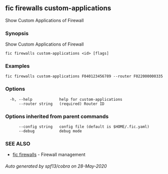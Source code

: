 ## fic firewalls custom-applications

Show Custom Applications of Firewall

### Synopsis

Show Custom Applications of Firewall

```
fic firewalls custom-applications <id> [flags]
```

### Examples

```
fic firewalls custom-applications F040123456789 --router F022000000335
```

### Options

```
  -h, --help            help for custom-applications
      --router string   (required) Router ID
```

### Options inherited from parent commands

```
      --config string   config file (default is $HOME/.fic.yaml)
      --debug           debug mode
```

### SEE ALSO

* [fic firewalls](fic_firewalls.md)	 - Firewall management

###### Auto generated by spf13/cobra on 28-May-2020
